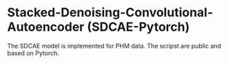 # Stacked-Denoising-Convolutional-Autoencoder (SDCAE-Pytorch)
The SDCAE model is implemented for PHM data. The scripst are public and based on Pytorch.
